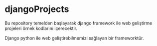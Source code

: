 # djangoProjects
Bu repository temelden başlayarak django framework ile web geliştirme projeleri örnek kodlarını içerecektir.

Django python ile web geliştirebilmemizi sağlayan bir frameworktür.


